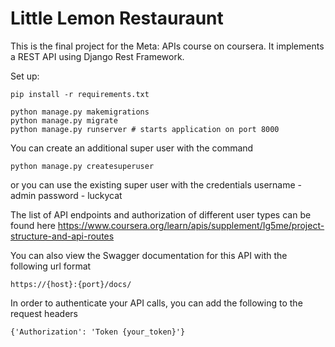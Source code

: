 # Little Lemon Restauraunt

This is the final project for the Meta: APIs course on coursera.
It implements a REST API using Django Rest Framework.

Set up:
```
pip install -r requirements.txt

python manage.py makemigrations
python manage.py migrate
python manage.py runserver # starts application on port 8000
```

You can create an additional super user with the command
```
python manage.py createsuperuser
```
or you can use the existing super user with the credentials
username - admin
password - luckycat

The list of API endpoints and authorization of different user types can be found here
https://www.coursera.org/learn/apis/supplement/Ig5me/project-structure-and-api-routes

You can also view the Swagger documentation for this API with the following url format
```
https://{host}:{port}/docs/
```

In order to authenticate your API calls, you can add the following to the request headers
```
{'Authorization': 'Token {your_token}'}
```
